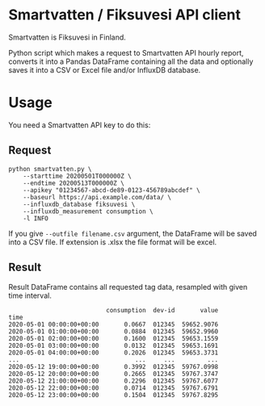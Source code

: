 # Smartvatten / Fiksuvesi API client

Smartvatten is Fiksuvesi in Finland.

Python script which makes a request to Smartvatten API hourly report,
converts it into a Pandas DataFrame containing all the data
and optionally saves it into a CSV or Excel file
and/or InfluxDB database.

# Usage

You need a Smartvatten API key to do this:

## Request

```
python smartvatten.py \
    --starttime 20200501T000000Z \
    --endtime 20200513T000000Z \
    --apikey "01234567-abcd-de89-0123-456789abcdef" \
    --baseurl https://api.example.com/data/ \
    --influxdb_database fiksuvesi \
    --influxdb_measurement consumption \
    -l INFO
``` 

If you give `--outfile filename.csv` argument, the DataFrame
will be saved into a CSV file. 
If extension is .xlsx the file format will be excel.

## Result

Result DataFrame contains all requested tag data,
resampled with given time interval. 

``` 
                           consumption  dev-id       value
time                                                      
2020-05-01 00:00:00+00:00       0.0667  012345  59652.9076
2020-05-01 01:00:00+00:00       0.0884  012345  59652.9960
2020-05-01 02:00:00+00:00       0.1600  012345  59653.1559
2020-05-01 03:00:00+00:00       0.0132  012345  59653.1691
2020-05-01 04:00:00+00:00       0.2026  012345  59653.3731
...                                ...     ...         ...
2020-05-12 19:00:00+00:00       0.3992  012345  59767.0998
2020-05-12 20:00:00+00:00       0.2665  012345  59767.3747
2020-05-12 21:00:00+00:00       0.2296  012345  59767.6077
2020-05-12 22:00:00+00:00       0.0714  012345  59767.6791
2020-05-12 23:00:00+00:00       0.1504  012345  59767.8295
``` 
